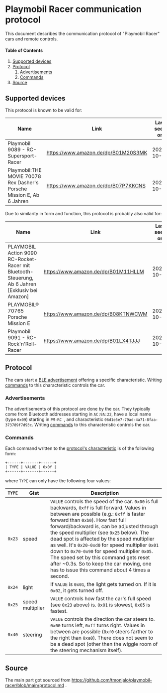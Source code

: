 # Playmobil Racer communication protocol

This document describes the communication protocol of "Playmobil Racer" cars
and remote controls.



#### Table of Contents

1. [Supported devices](#supported-devices)
1. [Protocol](#protocol)
    1. [Advertisements](#advertisements)
    1. [Commands](#commands)
1. [Source](#source)



## Supported devices

This protocol is known to be valid for:

| Name | Link | Last seen on |
| --- | --- | --- |
| Playmobil 9089 - RC-Supersport-Racer | https://www.amazon.de/dp/B01M20S3MK | 2022-10-28 |
| Playmobil:THE MOVIE 70078 Rex Dasher's Porsche Mission E, Ab 6 Jahren  | https://www.amazon.de/dp/B07P7KKCNS | 2022-10-28 |

Due to similarity in form and function, this protocol is probably also valid
for:

| Name | Link | Last seen on |
| --- | --- | --- |
| PLAYMOBIL Action 9090 RC-Rocket-Racer mit Bluetooth-Steuerung, Ab 6 Jahren [Exklusiv bei Amazon] | https://www.amazon.de/dp/B01M11HLLM | 2022-10-28 |
| PLAYMOBIL® 70765 Porsche Mission E | https://www.amazon.de/dp/B08KTNWCWM | 2022-10-28 |
| Playmobil 9091 - RC-Rock'n'Roll-Racer | https://www.amazon.de/dp/B01LX4TJJJ | 2022-10-28 |



## Protocol

The cars start a [BLE advertisement](#advertisements) offering a specific
characteristic. Writing [commands](#commands) to this characteristic controls
the car.



### Advertisements

The advertisements of this protocol are done by the car.
They typically come from Bluetooth addresses starting in `AC:9A:22`, have a
local name (type `0x09`) starting in `PM-RC `, and characteristic
`06d1e5e7-79ad-4a71-8faa-373789f7d93c`.
Writing [commands](#commands) to this characteristic controls the car.



### Commands

Each command written to the [protocol's characteristic](#advertisements) is of
the following form:

```
+------+-------+------+
| TYPE | VALUE | 0x0f |
+------+-------+------+
````

where `TYPE` can only have the following four values:

| `TYPE` | Gist | Description |
| --- | --- | --- |
| `0x23` | speed | `VALUE` controls the speed of the car. `0x00` is full backwards, `0xff` is full forward. Values in between are possible (e.g.: `0xff` is faster forward than `0xb0`). How fast full forward/backward is, can be adjusted through the speed multiplier (see `0x25` below). The dead spot is affected by the speed multiplier as well. It's `0x20-0xd0` for speed multiplier `0x01` down to `0x70-0x90` for speed multiplier `0x05`. The speed set by this command gets reset after ~0.3s. So to keep the car moving, one has to issue this command about 4 times a second. |
| `0x24` | light | If `VALUE` is `0x01`, the light gets turned on. If it is `0x02`, it gets turned off. |
| `0x25` | speed multiplier | `VALUE` controls how fast the car's full speed (see `0x23` above) is. `0x01` is slowest, `0x05` is fastest. |
| `0x40` | steering | `VALUE` controls the direction the car steers to. `0x00` turns left, `0xff` turns right. Values in between are possible (`0xf0` steers farther to the right than `0xa0`). There does not seem to be a dead spot (other then the wiggle room of the steering mechanism itself). |



## Source

The main part got sourced from https://github.com/tmonjalo/playmobil-racer/blob/main/protocol.md .